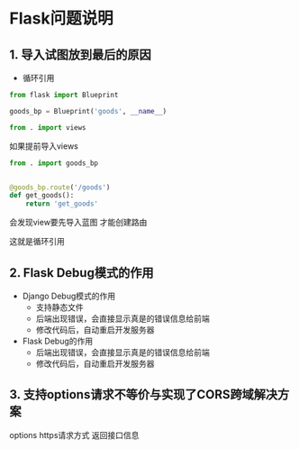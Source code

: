 # Flask问题说明

## 1. 导入试图放到最后的原因

- 循环引用

```python
from flask import Blueprint

goods_bp = Blueprint('goods', __name__)

from . import views
```

如果提前导入views

```python
from . import goods_bp


@goods_bp.route('/goods')
def get_goods():
    return 'get_goods'

```

会发现view要先导入蓝图 才能创建路由



这就是循环引用



## 2. Flask Debug模式的作用

- Django Debug模式的作用
    - 支持静态文件
    - 后端出现错误，会直接显示真是的错误信息给前端
    - 修改代码后，自动重启开发服务器
- Flask Debug的作用
    - 后端出现错误，会直接显示真是的错误信息给前端
    - 修改代码后，自动重启开发服务器







## 3. 支持options请求不等价与实现了CORS跨域解决方案

options https请求方式 返回接口信息

